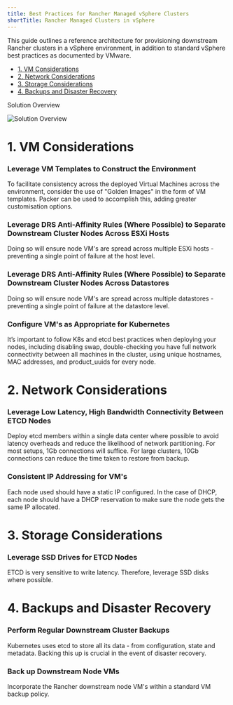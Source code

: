 ```yaml
---
title: Best Practices for Rancher Managed vSphere Clusters
shortTitle: Rancher Managed Clusters in vSphere
---
```


This guide outlines a reference architecture for provisioning downstream Rancher clusters in a vSphere environment, in addition to standard vSphere best practices as documented by VMware.

- [1. VM Considerations](#1-vm-considerations)
- [2. Network Considerations](#2-network-considerations)
- [3. Storage Considerations](#3-storage-considerations)
- [4. Backups and Disaster Recovery](#4-backups-and-disaster-recovery)

<figcaption>Solution Overview</figcaption>

![Solution Overview]({{<baseurl>}}/img/rancher/solution_overview.drawio.svg)

# 1. VM Considerations

### Leverage VM Templates to Construct the Environment

To facilitate consistency across the deployed Virtual Machines across the environment, consider the use of "Golden Images" in the form of VM templates. Packer can be used to accomplish this, adding greater customisation options.

### Leverage DRS Anti-Affinity Rules (Where Possible) to Separate Downstream Cluster Nodes Across ESXi Hosts

Doing so will ensure node VM's are spread across multiple ESXi hosts - preventing a single point of failure at the host level.

### Leverage DRS Anti-Affinity Rules (Where Possible) to Separate Downstream Cluster Nodes Across Datastores

Doing so will ensure node VM's are spread across multiple datastores - preventing a single point of failure at the datastore level.

### Configure VM's as Appropriate for Kubernetes

It’s important to follow K8s and etcd best practices when deploying your nodes, including disabling swap, double-checking you have full network connectivity between all machines in the cluster, using unique hostnames, MAC addresses, and product_uuids for every node.

# 2. Network Considerations 

### Leverage Low Latency, High Bandwidth Connectivity Between ETCD Nodes

Deploy etcd members within a single data center where possible to avoid latency overheads and reduce the likelihood of network partitioning. For most setups, 1Gb connections will suffice. For large clusters, 10Gb connections can reduce the time taken to restore from backup.

### Consistent IP Addressing for VM's

Each node used should have a static IP configured. In the case of DHCP, each node should have a DHCP reservation to make sure the node gets the same IP allocated.

# 3. Storage Considerations

### Leverage SSD Drives for ETCD Nodes

ETCD is very sensitive to write latency. Therefore, leverage SSD disks where possible. 

# 4. Backups and Disaster Recovery

### Perform Regular Downstream Cluster Backups

Kubernetes uses etcd to store all its data - from configuration, state and metadata. Backing this up is crucial in the event of disaster recovery.

### Back up Downstream Node VMs

Incorporate the Rancher downstream node VM's within a standard VM backup policy.
